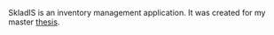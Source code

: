 SkladIS is an inventory management application.
It was created for my master [thesis](https://github.com/lifo9/skladis-backend/files/10296028/thesis.pdf).
